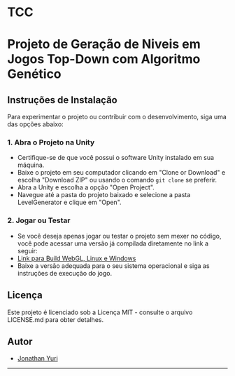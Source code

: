 # TCC

# Projeto de Geração de Niveis em Jogos Top-Down com Algoritmo Genético

## Instruções de Instalação

Para experimentar o projeto ou contribuir com o desenvolvimento, siga uma das opções abaixo:

### 1. Abra o Projeto na Unity

- Certifique-se de que você possui o software Unity instalado em sua máquina.
- Baixe o projeto em seu computador clicando em "Clone or Download" e escolha "Download ZIP" ou usando o comando `git clone` se preferir.
- Abra a Unity e escolha a opção "Open Project".
- Navegue até a pasta do projeto baixado e selecione a pasta LevelGenerator e clique em "Open".

### 2. Jogar ou Testar

- Se você deseja apenas jogar ou testar o projeto sem mexer no código, você pode acessar uma versão já compilada diretamente no link a seguir:
- [Link para Build WebGL, Linux e Windows](https://github.com/JonathanYuri/level-generator)
- Baixe a versão adequada para o seu sistema operacional e siga as instruções de execução do jogo.

## Licença

Este projeto é licenciado sob a Licença MIT - consulte o arquivo LICENSE.md para obter detalhes.

## Autor

- [Jonathan Yuri](https://github.com/JonathanYuri)

---
